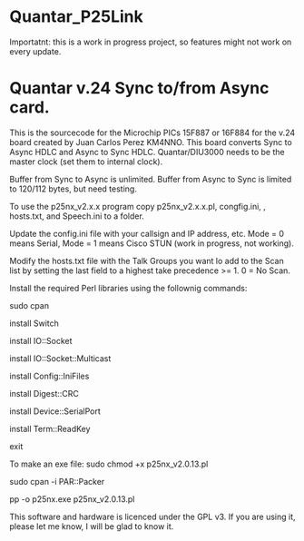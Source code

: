 # Quantar_P25Link

Importatnt: this is a work in progress project, so features might not work on every update.

# Quantar v.24 Sync to/from Async card.

This is the sourcecode for the Microchip PICs 15F887 or 16F884 for the v.24 board created by Juan Carlos Perez KM4NNO.
This board converts Sync to Async HDLC and Async to Sync HDLC.
Quantar/DIU3000 needs to be the master clock (set them to internal clock).

Buffer from Sync to Async is unlimited.
Buffer from Async to Sync is limited to 120/112 bytes, but need testing.


To use the p25nx_v2.x.x program copy p25nx_v2.x.x.pl, congfig.ini, , hosts.txt, and Speech.ini to a folder.

Update the config.ini file with your callsign and IP address, etc. Mode = 0 means Serial, Mode = 1 means Cisco STUN (work in progress, not working).

Modify the hosts.txt file with the Talk Groups you want lo add to the Scan list by setting the last field to a highest take precedence >= 1. 0 = No Scan.

Install the required Perl libraries using the follownig commands:

sudo cpan

install Switch

install IO::Socket

install IO::Socket::Multicast

install Config::IniFiles

install Digest::CRC

install Device::SerialPort

install Term::ReadKey

exit
 
To make an exe file:
sudo chmod +x p25nx_v2.0.13.pl

sudo cpan -i PAR::Packer

pp -o p25nx.exe p25nx_v2.0.13.pl


This software and hardware is licenced under the GPL v3. If you are using it, please let me know, I will be glad to know it.

